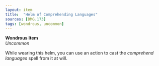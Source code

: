 ```yaml
---
layout: item
title:  "Helm of Comprehending Languages"
sources: [DMG.173]
tags: [wondrous, uncommon]
---
```


**Wondrous Item**  
*Uncommon*

While wearing this helm, you can use an action to cast the *comprehend languages* spell from it at will.